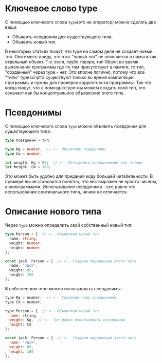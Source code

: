 # Ключевое слово type

С помощью ключевого слова `type`(это не оператор) можно сделать две вещи:

* Объявить псевдоним для существующего типа.
* Объявить новый тип.

В некоторых статьях пишут, что type на самом деле не создает новый тип. Они имеют ввиду, что этот "новый тип" не появляется в памяти как отдельный объект. Т.е. если, грубо говоря, тип Object во время выполнения программы где-то там присутствует в памяти, то тип, "созданный" через type - нет. Это вполне логично, потому что все "типы" typescript'а существуют только во время компиляции программы и нужны для проверок корректности программы. Так что когда пишут, что с помощью type мы можем создать свой тип, это означает как бы концептуальное объявление этого типа.

# Псевдонимы

С помощью ключевого слова `type` можно объявить псевдоним для существующего типа:

```typescript
type псевдоним = тип;
```

```typescript
type Kg = number;  // <-- Объявляем псевдонимы
type Cm = number;

let weigth: Kg = 85;  // <-- Пользуемся псевдонимами как типами
let height: Cm = 180;
```

Это может быть удобно для придания коду большей читабельности. В примере выше становится понятно, что вес выражен не просто числом, а килограммами. Использование псевдонима - все равно что использование оригинального типа, ничем не отличается.

# Описание нового типа

Через `type` можно определить свой собственный новый тип:

```typescript
type Person = {  // <-- Объявляем новый тип
  name: string,
  weight: number,
  height: number
};

const jack: Person = {  // <-- Создаем переменную этого типа
  name: "Jack",
  weight: 85,
  height: 180
};
```

В собственном типе можно использовать псевдонимы:

```javascript
type Kg = number;  // <-- Создадим пару псевдонимов.
type Cm = number;

type Person = {  // <-- Объявляем новый тип
  name: string,
  weight: Kg,  // <-- Тут можно использовать псевдонимы
  height: Cm
};

const jack: Person = {  // <-- Создаем переменную этого типа
  name: "Jack",
  weight: 85,
  height: 180
};
```

